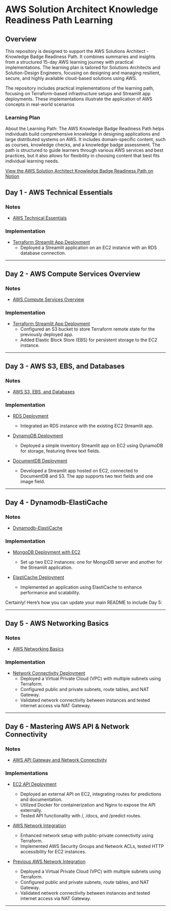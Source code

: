 # AWS Solution Architect Knowledge Readiness Path Learning

## Overview
This repository is designed to support the AWS Solutions Architect - Knowledge Badge Readiness Path. It combines summaries and insights from a structured 15-day AWS learning journey with practical implementations. The learning plan is tailored for Solutions Architects and Solution-Design Engineers, focusing on designing and managing resilient, secure, and highly available cloud-based solutions using AWS.

The repository includes practical implementations of the learning path, focusing on Terraform-based infrastructure setups and Streamlit app deployments. These implementations illustrate the application of AWS concepts in real-world scenarios

### Learning Plan
About the Learning Path:
The AWS Knowledge Badge Readiness Path helps individuals build comprehensive knowledge in designing applications and large distributed systems on AWS. It includes domain-specific content, such as courses, knowledge checks, and a knowledge badge assessment. The path is structured to guide learners through various AWS services and best practices, but it also allows for flexibility in choosing content that best fits individual learning needs.

[View the AWS Solution Architect Knowledge Badge Readiness Path on Notion](https://helix-minnow-e03.notion.site/9e06c208efcc4f59aaf5549210ae52c7?v=0633597eaccf46fea83dbdc762aa9b9d)


## Day 1 - AWS Technical Essentials

### Notes
- [AWS Technical Essentials](Day1-aws-technical-essentials/README.md)

### Implementation
- [Terraform Streamlit App Deployment](Day1-aws-technical-essentials/implementation/)
  - Deployed a Streamlit application on an EC2 instance with an RDS database connection.
---

## Day 2 - AWS Compute Services Overview

### Notes
- [AWS Compute Services Overview](Day2-aws-iam-compute-storage/README.md)

### Implementation
- [Terraform Streamlit App Deployment](Day2-aws-iam-compute-storage/implementation/)
  - Configured an S3 bucket to store Terraform remote state for the previously deployed app.
  - Added Elastic Block Store (EBS) for persistent storage to the EC2 instance.
---

## Day 3 - AWS S3, EBS, and Databases

### Notes
- [AWS S3, EBS, and Databases](Day3-EBS-Databases/README.md)

### Implementation
- [RDS Deployment](Day3-EBS-Databases/implementation-RDS/)
  - Integrated an RDS instance with the existing EC2 Streamlit app.

- [DynamoDB Deployment](Day3-EBS-Databases/implementation-DynamoDB/)
  - Deployed a simple inventory Streamlit app on EC2 using DynamoDB for storage, featuring three text fields.

- [DocumentDB Deployment](Day3-EBS-Databases/implementation-DynamoDB/)
  - Developed a Streamlit app hosted on EC2, connected to DocumentDB and S3. The app supports two text fields and one image field.
---

## Day 4 - Dynamodb-ElastiCache

### Notes
- [Dynamodb-ElastiCache](Day4-Dynamodb-ElastiCache/README.md)

### Implementation
- [MongoDB Deployment with EC2](Day4-Dynamodb-ElastiCache/implementation-2xEC2-MongoDB-Streamlit/)
  - Set up two EC2 instances: one for MongoDB server and another for the Streamlit application.

- [ElastiCache Deployment](Day4-Dynamodb-ElastiCache/implementation-Elasticache/)
  - Implemented an application using ElastiCache to enhance performance and scalability.



Certainly! Here’s how you can update your main README to include Day 5:

---

## Day 5 - AWS Networking Basics

### Notes
- [AWS Networking Basics](Day5-AWS-Network/README.md)

### Implementation
- [Network Connectivity Deployment](Day5-AWS-Network/implementation-network/)
  - Deployed a Virtual Private Cloud (VPC) with multiple subnets using Terraform.
  - Configured public and private subnets, route tables, and NAT Gateway.
  - Validated network connectivity between instances and tested internet access via NAT Gateway.

---

## Day 6 - Mastering AWS API & Network Connectivity

### Notes
- [AWS API Gateway and Network Connectivity](Day6-API-NetworkConnectivity-SecurityGroups/README.md)

### Implementations
- [EC2 API Deployment](Day6-API-NetworkConnectivity-SecurityGroups/implementations/implementation-api/)
  - Deployed an external API on EC2, integrating routes for predictions and documentation.
  - Utilized Docker for containerization and Nginx to expose the API externally.
  - Tested API functionality with /, /docs, and /predict routes.

- [AWS Network Integration](Day6-API-NetworkConnectivity-SecurityGroups/implementations/implementation-difference-nacl-securitygroups/)
  - Enhanced network setup with public-private connectivity using Terraform.
  - Implemented AWS Security Groups and Network ACLs, tested HTTP accessibility for EC2 instances.

- [Previous AWS Network Integration](Day6-API-NetworkConnectivity-SecurityGroups/implementations/implementation-network-gateways/)
  - Deployed a Virtual Private Cloud (VPC) with multiple subnets using Terraform.
  - Configured public and private subnets, route tables, and NAT Gateway.
  - Validated network connectivity between instances and tested internet access via NAT Gateway.





---
